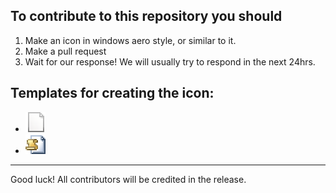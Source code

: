 ## To contribute to this repository you should 
1. Make an icon in windows aero style, or similar to it.
2. Make a pull request
3. Wait for our response! We will usually try to respond in the next 24hrs.
## Templates for creating the icon:
  - ![file_template](/icons/file.png) 
  - ![file_color](/icons/javascript.png)
 
 ---------------------
 Good luck! All contributors will be credited in the release.
